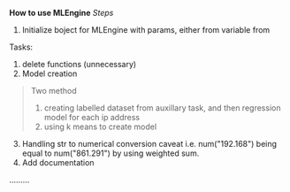 **How to use MLEngine**
*Steps*
1. Initialize boject for MLEngine with params, either from variable from

Tasks:
1. delete functions (unnecessary)
2. Model creation
> Two method 
> 1. creating labelled dataset from auxillary task, and then regression model for each ip address
> 2. using k means to create model

3. Handling str to numerical conversion caveat i.e. num("192.168") being equal
   to num("861.291") by using weighted sum.
4. Add documentation

.........

